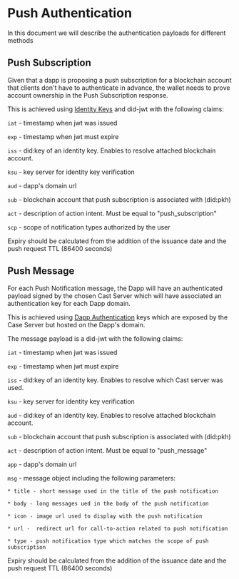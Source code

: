 # Push Authentication

In this document we will describe the authentication payloads for different methods

## Push Subscription

Given that a dapp is proposing a push subscription for a blockchain account that clients don't have to authenticate in advance, the wallet needs to prove account ownership in the Push Subscription response.

This is achieved using [Identity Keys](../../servers/keys/identity-keys) and did-jwt with the following claims:

`iat` - timestamp when jwt was issued

`exp` - timestamp when jwt must expire

`iss` - did:key of an identity key. Enables to resolve attached blockchain account.

`ksu` - key server for identity key verification

`aud` - dapp's domain url

`sub` - blockchain account that push subscription is associated with (did:pkh)

`act` - description of action intent. Must be equal to "push_subscription"

`scp` - scope of notification types authorized by the user

Expiry should be calculated from the addition of the issuance date and the push request TTL (86400 seconds)
 

## Push Message

For each Push Notification message, the Dapp will have an authenticated payload signed by the chosen Cast Server which will have associated an authentication key for each Dapp domain.

This is achieved using [Dapp Authentication](./dapp-authentication.md) keys which are exposed by the Case Server but hosted on the Dapp's domain.

The message payload is a did-jwt with the following claims:

`iat` - timestamp when jwt was issued

`exp` - timestamp when jwt must expire

`iss` - did:key of an identity key. Enables to resolve which Cast server was used.

`ksu` - key server for identity key verification

`aud` - did:key of an identity key. Enables to resolve attached blockchain account.

`sub` - blockchain account that push subscription is associated with (did:pkh)

`act` - description of action intent. Must be equal to "push_message"

`app` - dapp's domain url

`msg` - message object including the following parameters:

    * title - short message used in the title of the push notification

    * body - long messages ued in the body of the push notification
 
    * icon - image url used to display with the push notification
 
    * url -  redirect url for call-to-action related to push notification
 
    * type - push notification type which matches the scope of push subscription

Expiry should be calculated from the addition of the issuance date and the push request TTL (86400 seconds)
